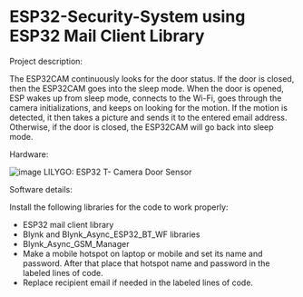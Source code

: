 # ESP32-Security-System using ESP32 Mail Client Library 

Project description:

The ESP32CAM continuously looks for the door status. If the door is closed, then the ESP32CAM goes into the sleep mode. When the door is opened, ESP wakes up from sleep mode, connects to the Wi-Fi, goes through the camera initializations, and keeps on looking for the motion. If the motion is detected, it then takes a picture and sends it to the entered email address. Otherwise, if the door is closed, the ESP32CAM will go back into sleep mode.

Hardware:

![image](https://user-images.githubusercontent.com/60723743/205772569-7d729052-f0f1-491a-98b1-cc2c40e70f10.png)
LILYGO: ESP32 T- Camera 
Door Sensor

Software details:

Install the following libraries for the code to work properly:
  - ESP32 mail client library
  - Blynk and Blynk_Async_ESP32_BT_WF libraries
  - Blynk_Async_GSM_Manager
  - Make a mobile hotspot on laptop or mobile and set its name and password. After that place that    hotspot name and password in the labeled lines of code. 
  - Replace recipient email if needed in the labeled lines of code.
